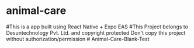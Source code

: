 # animal-care
#This is a app built using React Native + Expo EAS 
#This Project belongs to Desuntechnology Pvt. Ltd. and copyright protected 
Don't copy this project without authorization/permission 
#   A n i m a l - C a r e - B l a n k - T e s t  
 